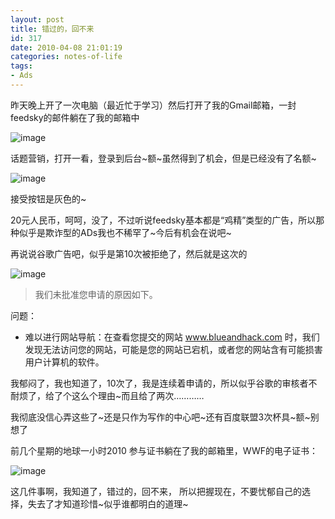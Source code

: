 ```yaml
---
layout: post
title: 错过的，回不来
id: 317
date: 2010-04-08 21:01:19
categories: notes-of-life
tags:
- Ads
---
```


昨天晚上开了一次电脑（最近忙于学习）然后打开了我的Gmail邮箱，一封feedsky的邮件躺在了我的邮箱中

![image](https://cdn.blueandhack.com/wp-content/uploads/2010/04/image_thumb20.png)

<!-- more -->话题营销，打开一看，登录到后台~额~虽然得到了机会，但是已经没有了名额~

![image](https://cdn.blueandhack.com/wp-content/uploads/2010/04/image_thumb21.png)

接受按钮是灰色的~

20元人民币，呵呵，没了，不过听说feedsky基本都是“鸡精”类型的广告，所以那种似乎是欺诈型的ADs我也不稀罕了~今后有机会在说吧~

再说说谷歌广告吧，似乎是第10次被拒绝了，然后就是这次的

![image](https://cdn.blueandhack.com/wp-content/uploads/2010/04/image_thumb22.png)

> 我们未批准您申请的原因如下。   

问题：   

- 难以进行网站导航：在查看您提交的网站 www.blueandhack.com 时，我们发现无法访问您的网站，可能是您的网站已宕机，或者您的网站含有可能损害用户计算机的软件。

我郁闷了，我也知道了，10次了，我是连续着申请的，所以似乎谷歌的审核者不耐烦了，给了个这么个理由~而且给了两次…………

我彻底没信心弄这些了~还是只作为写作的中心吧~还有百度联盟3次杯具~额~别想了

前几个星期的地球一小时2010 参与证书躺在了我的邮箱里，WWF的电子证书：

![image](https://cdn.blueandhack.com/wp-content/uploads/2010/04/image_thumb23.png)

这几件事啊，我知道了，错过的，回不来， 所以把握现在，不要忧郁自己的选择，失去了才知道珍惜~似乎谁都明白的道理~

